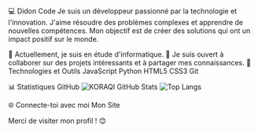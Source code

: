 💻 Didon Code
Je suis un développeur passionné par la technologie et l'innovation. J'aime résoudre des problèmes complexes et apprendre de nouvelles compétences. Mon objectif est de créer des solutions qui ont un impact positif sur le monde.

🌱 Actuellement, je suis en étude d'informatique.
👯 Je suis ouvert à collaborer sur des projets intéressants et à partager mes connaissances.
🔧 Technologies et Outils
JavaScript Python HTML5 CSS3 Git

📊 Statistiques GitHub
![KORAQI GitHub Stats](https://github-readme-stats.vercel.app/api?username=Abstru3&show_icons=true&theme=radical) ![Top Langs](https://github-readme-stats.vercel.app/api/top-langs/?username=Abstru3&layout=compact&langs_count=6&theme=radical)

🌐 Connecte-toi avec moi
Mon Site

Merci de visiter mon profil ! 😊
